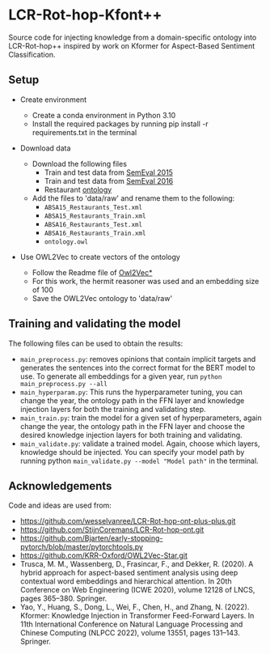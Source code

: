 # LCR-Rot-hop-Kfont++

Source code for injecting knowledge from a domain-specific ontology into LCR-Rot-hop++ inspired by work on Kformer for Aspect-Based Sentiment Classification. 

## Setup
- Create environment
   - Create a conda environment in Python 3.10
   - Install the required packages by running pip install -r requirements.txt in the terminal

 
- Download data
  - Download the following files
    - Train and test data from [SemEval 2015](http://alt.qcri.org/semeval2015/task12/index.php?id=data-and-tools)
    - Train and test data from [SemEval 2016](http://alt.qcri.org/semeval2016/task5/index.php?id=data-and-tools)
    - Restaurant [ontology](https://github.com/KSchouten/Heracles/tree/master/src/main/resources/externalData)
  - Add the files to 'data/raw' and rename them to the following:
    - `ABSA15_Restaurants_Test.xml`
    - `ABSA15_Restaurants_Train.xml`
    - `ABSA16_Restaurants_Test.xml`
    - `ABSA16_Restaurants_Train.xml`
    - `ontology.owl`
   
- Use OWL2Vec to create vectors of the ontology
   - Follow the Readme file of [Owl2Vec*](https://github.com/KRR-Oxford/OWL2Vec-Star.git)
   - For this work, the hermit reasoner was used and an embedding size of 100
   - Save the OWL2Vec ontology to 'data/raw'


## Training and validating the model
The following files can be used to obtain the results:

- `main_preprocess.py`: removes opinions that contain implicit targets and generates the sentences into the correct format for the BERT model to use. To generate all embeddings for a given year, run `python main_preprocess.py --all`
- `main_hyperparam.py`: This runs the hyperparameter tuning, you can change the year, the ontology path in the FFN layer and knowledge injection layers for both the training and validating step. 
- `main_train.py`: train the model for a given set of hyperparameters, again change the year, the ontology path in the FFN layer and choose the desired knowledge injection layers for both training and validating. 
- `main_validate.py`: validate a trained model. Again, choose which layers, knowledge should be injected. You can specify your model path by running
  python `main_validate.py --model "Model path"` in the terminal. 

## Acknowledgements

Code and ideas are used from:
- https://github.com/wesselvanree/LCR-Rot-hop-ont-plus-plus.git
- https://github.com/StijnCoremans/LCR-Rot-hop-ont.git
- https://github.com/Bjarten/early-stopping-pytorch/blob/master/pytorchtools.py
- https://github.com/KRR-Oxford/OWL2Vec-Star.git
- Trusca, M. M., Wassenberg, D., Frasincar, F., and Dekker, R. (2020). A hybrid approach
  for aspect-based sentiment analysis using deep contextual word embeddings and hierarchical
  attention. In 20th Conference on Web Engineering (ICWE 2020), volume 12128 of LNCS, pages 365–380. Springer.
- Yao, Y., Huang, S., Dong, L., Wei, F., Chen, H., and Zhang, N. (2022). Kformer: Knowledge
  Injection in Transformer Feed-Forward Layers. In 11th International Conference on Natural
  Language Processing and Chinese Computing (NLPCC 2022), volume 13551, pages 131–143. Springer.

